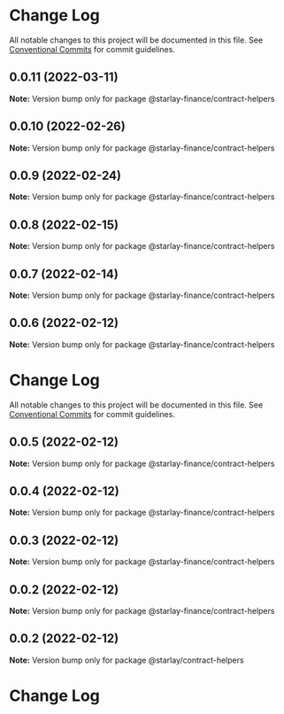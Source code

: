 # Change Log

All notable changes to this project will be documented in this file.
See [Conventional Commits](https://conventionalcommits.org) for commit guidelines.

## 0.0.11 (2022-03-11)

**Note:** Version bump only for package @starlay-finance/contract-helpers





## 0.0.10 (2022-02-26)

**Note:** Version bump only for package @starlay-finance/contract-helpers





## 0.0.9 (2022-02-24)

**Note:** Version bump only for package @starlay-finance/contract-helpers





## 0.0.8 (2022-02-15)

**Note:** Version bump only for package @starlay-finance/contract-helpers





## 0.0.7 (2022-02-14)

**Note:** Version bump only for package @starlay-finance/contract-helpers





## 0.0.6 (2022-02-12)

**Note:** Version bump only for package @starlay-finance/contract-helpers





# Change Log

All notable changes to this project will be documented in this file. See
[Conventional Commits](https://conventionalcommits.org) for commit guidelines.

## 0.0.5 (2022-02-12)

**Note:** Version bump only for package @starlay-finance/contract-helpers

## 0.0.4 (2022-02-12)

**Note:** Version bump only for package @starlay-finance/contract-helpers

## 0.0.3 (2022-02-12)

**Note:** Version bump only for package @starlay-finance/contract-helpers

## 0.0.2 (2022-02-12)

**Note:** Version bump only for package @starlay-finance/contract-helpers

## 0.0.2 (2022-02-12)

**Note:** Version bump only for package @starlay/contract-helpers

# Change Log
